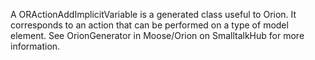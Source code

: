 A ORActionAddImplicitVariable is a generated class useful to Orion. It corresponds to an action that can be performed on a type of model element. See OrionGenerator in Moose/Orion on SmalltalkHub for more information.
